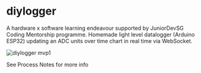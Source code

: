# diylogger

A hardware x software learning endeavour supported by JuniorDevSG Coding Mentorship programme. Homemade light level datalogger (Arduino ESP32) updating an ADC units over time chart in real time via WebSocket.

![diylogger mvp1](https://i.imgur.com/Mkib967.gif)

See Process Notes for more info
